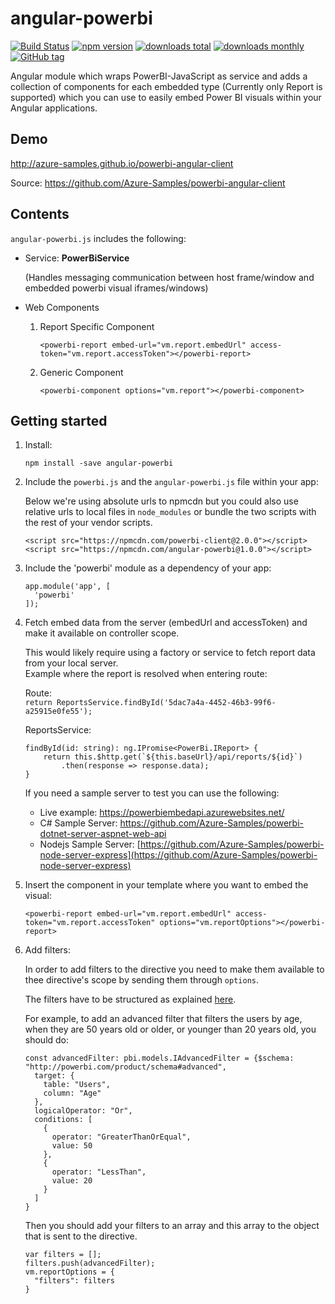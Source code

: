# angular-powerbi
[![Build Status](https://img.shields.io/travis/Microsoft/PowerBI-Angular.svg?branch=dev)](https://travis-ci.org/Microsoft/PowerBI-Angular)
[![npm version](https://img.shields.io/npm/v/angular-powerbi.svg)](https://www.npmjs.com/package/angular-powerbi)
[![downloads total](https://img.shields.io/npm/dt/powerbi-angular.svg)](https://www.npmjs.com/package/angular-powerbi)
[![downloads monthly](https://img.shields.io/npm/dm/powerbi-angular.svg)](https://www.npmjs.com/package/angular-powerbi)
[![GitHub tag](https://img.shields.io/github/tag/Microsoft/PowerBI-Angular.svg)](https://github.com/Microsoft/powerbi-angular/tags)

Angular module which wraps PowerBI-JavaScript as service and adds a collection of components for each embedded type (Currently only Report is supported) which you can use to easily embed Power BI visuals within your Angular applications.

## Demo

http://azure-samples.github.io/powerbi-angular-client

Source: https://github.com/Azure-Samples/powerbi-angular-client

## Contents

`angular-powerbi.js` includes the following:

- Service: **PowerBiService**

	(Handles messaging communication between host frame/window and embedded powerbi visual iframes/windows)

- Web Components

	1. Report Specific Component
	
		```
		<powerbi-report embed-url="vm.report.embedUrl" access-token="vm.report.accessToken"></powerbi-report>
		```
		
	2. Generic Component
	
		```
		<powerbi-component options="vm.report"></powerbi-component>
		```
    
## Getting started

1. Install:

	```
	npm install -save angular-powerbi
	```

1. Include the `powerbi.js` and the `angular-powerbi.js` file within your app:

	Below we're using absolute urls to npmcdn but you could also use relative urls to local files in `node_modules` or bundle the two scripts with the rest of your vendor scripts.

	```
	<script src="https://npmcdn.com/powerbi-client@2.0.0"></script>
	<script src="https://npmcdn.com/angular-powerbi@1.0.0"></script>
	```

2. Include the 'powerbi' module as a dependency of your app:

	```
	app.module('app', [
	  'powerbi'
	]);
	```

3. Fetch embed data from the server (embedUrl and accessToken) and make it available on controller scope.

	This would likely require using a factory or service to fetch report data from your local server.	
	Example where the report is resolved when entering route:

	Route:	
	`return ReportsService.findById('5dac7a4a-4452-46b3-99f6-a25915e0fe55');`

	ReportsService:
	```
	findById(id: string): ng.IPromise<PowerBi.IReport> {
		return this.$http.get(`${this.baseUrl}/api/reports/${id}`)
			.then(response => response.data);
	}
	```

	If you need a sample server to test you can use the following:
	
	- Live example: https://powerbiembedapi.azurewebsites.net/
	- C# Sample Server: https://github.com/Azure-Samples/powerbi-dotnet-server-aspnet-web-api
	- Nodejs Sample Server: [https://github.com/Azure-Samples/powerbi-node-server-express](https://github.com/Azure-Samples/powerbi-node-server-express)

4. Insert the component in your template where you want to embed the visual:
	
	```
	<powerbi-report embed-url="vm.report.embedUrl" access-token="vm.report.accessToken" options="vm.reportOptions"></powerbi-report>
	```

5. Add filters:

    In order to add filters to the directive you need to make them available to thee directive's scope by sending them through ```options```.

    The filters have to be structured as explained [here](https://powerbi.microsoft.com/en-us/blog/intro-pbi-js-api/).

    For example, to add an advanced filter that filters the users by age, when they are 50 years old or older, or younger than 20 years old, 
    you should do:
    ```
    const advancedFilter: pbi.models.IAdvancedFilter = {$schema: "http://powerbi.com/product/schema#advanced",
      target: {
        table: "Users",
        column: "Age"
      },
      logicalOperator: "Or",
      conditions: [
        {
          operator: "GreaterThanOrEqual",
          value: 50
        },
        {
          operator: "LessThan",
          value: 20
        }
      ]
    }

    ```
    Then you should add your filters to an array and this array to the object that is sent to the directive.
    ```
    var filters = [];
    filters.push(advancedFilter);
    vm.reportOptions = {
      "filters": filters
    }
    ```
	
	